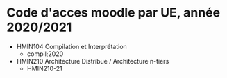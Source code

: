 # Code d'acces moodle par UE, année 2020/2021

* HMIN104 Compilation et Interprétation
	* compil;2020
* HMIN210 Architecture Distribué / Architecture n-tiers
	* HMIN210-21
